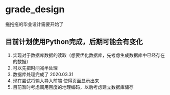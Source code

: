 # grade_design

拖拖拖的毕业设计需要开始了

## 目前计划使用Python完成，后期可能会有变化

1. 实现对于数据库数据的读取（想要优化数据库，先考虑生成数据库中已经存在的数据）
2. 可以先把时间减半处理
3. 数据库处理完成了 2020.03.31
4. 现在尝试将输入导入前端 使得页面显示出来
5. 目前暂时考虑调用百度的地理编码，以后考虑建立数据库储存